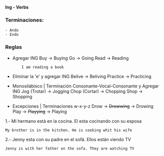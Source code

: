 
**Ing - Verbs**

### Terminaciones:
	- Ando
	- Endo

### Reglas

* Agregar ING
		Buy -> Buying
		Go -> Going
		Read -> Reading
	```
		I am reading a book
	```

* Eliminar la 'e' y agregar ING
		Belive -> Beliving
		Practice -> Practicing


* Monosilábisco | Terminación Consonante-Vocal-Consonante y Agregar ING 
		Jog (Trotar) -> Jogging
		Chop (Cortar) -> Chopping
		Shop -> Shopping

* Excepciones | Terminaciones w-x-y-z
		Drow -> ~~Drowwing~~ -> Drowing
		Play -> ~~Playying~~ -> Playing

1.- Mi hermano está en la cocina. El esta cocinando con su esposa
```
My brother is in the kitchen. He is cooking whit his wife
```

2.- Jenny esta con su padre en el sofá. Ellos están viendo TV
```
Jenny is with her father on the sofa. They are watching TV
```

